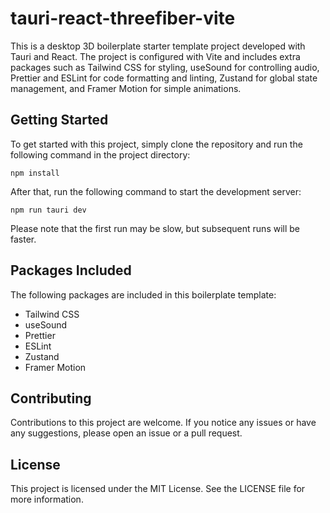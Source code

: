# tauri-react-threefiber-vite

This is a desktop 3D boilerplate starter template project developed with Tauri and React. The project is configured with Vite and includes extra packages such as Tailwind CSS for styling, useSound for controlling audio, Prettier and ESLint for code formatting and linting, Zustand for global state management, and Framer Motion for simple animations.

## Getting Started

To get started with this project, simply clone the repository and run the following command in the project directory:

```console
npm install
```

After that, run the following command to start the development server:

```console
npm run tauri dev
```

Please note that the first run may be slow, but subsequent runs will be faster.

## Packages Included

The following packages are included in this boilerplate template:

- Tailwind CSS
- useSound
- Prettier
- ESLint
- Zustand
- Framer Motion

## Contributing

Contributions to this project are welcome. If you notice any issues or have any suggestions, please open an issue or a pull request.

## License

This project is licensed under the MIT License. See the LICENSE file for more information.

